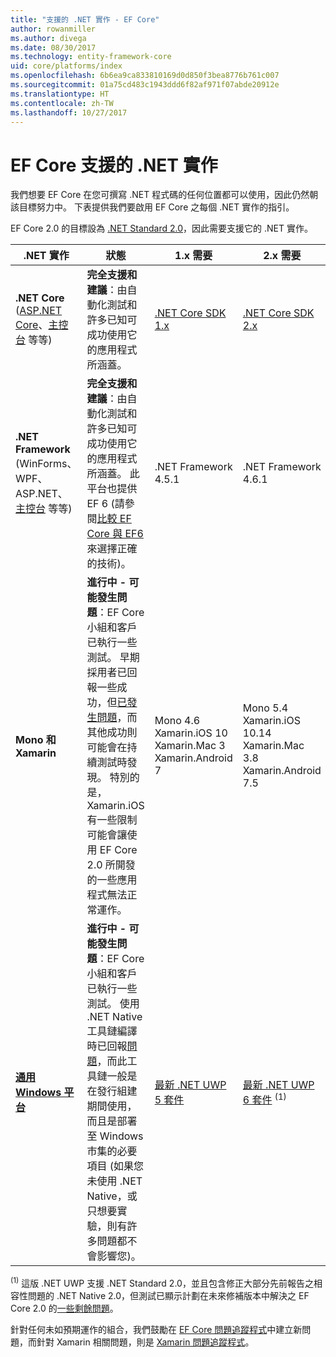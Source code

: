 ```yaml
---
title: "支援的 .NET 實作 - EF Core"
author: rowanmiller
ms.author: divega
ms.date: 08/30/2017
ms.technology: entity-framework-core
uid: core/platforms/index
ms.openlocfilehash: 6b6ea9ca833810169d0d850f3bea8776b761c007
ms.sourcegitcommit: 01a75cd483c1943ddd6f82af971f07abde20912e
ms.translationtype: HT
ms.contentlocale: zh-TW
ms.lasthandoff: 10/27/2017
---
```

# <a name="net-implementations-supported-by-ef-core"></a>EF Core 支援的 .NET 實作

我們想要 EF Core 在您可撰寫 .NET 程式碼的任何位置都可以使用，因此仍然朝該目標努力中。 下表提供我們要啟用 EF Core 之每個 .NET 實作的指引。

EF Core 2.0 的目標設為 [.NET Standard 2.0](https://docs.microsoft.com/dotnet/standard/net-standard)，因此需要支援它的 .NET 實作。

| .NET 實作 | 狀態 | 1.x 需要 | 2.x 需要
|-|-|-|-
| **.NET Core** ([ASP.NET Core](../get-started/aspnetcore/index.md)、[主控台](../get-started/netcore/index.md) 等等) | **完全支援和建議**：由自動化測試和許多已知可成功使用它的應用程式所涵蓋。 | [.NET Core SDK 1.x](https://www.microsoft.com/net/core/) | [.NET Core SDK 2.x](https://www.microsoft.com/net/core/)
| **.NET Framework** (WinForms、WPF、ASP.NET、[主控台](../get-started/full-dotnet/index.md) 等等) | **完全支援和建議**：由自動化測試和許多已知可成功使用它的應用程式所涵蓋。 此平台也提供 EF 6 (請參閱[比較 EF Core 與 EF6](../../efcore-and-ef6/index.md)來選擇正確的技術)。 | .NET Framework 4.5.1 | .NET Framework 4.6.1
| **Mono 和 Xamarin** | **進行中 - 可能發生問題**：EF Core 小組和客戶已執行一些測試。 早期採用者已回報一些成功，但[已發生問題](https://github.com/aspnet/entityframework/issues?q=is%3Aopen+is%3Aissue+label%3Aarea-xamarin)，而其他成功則可能會在持續測試時發現。 特別的是，Xamarin.iOS 有一些限制可能會讓使用 EF Core 2.0 所開發的一些應用程式無法正常運作。 | Mono 4.6 <br/> Xamarin.iOS 10 <br/> Xamarin.Mac 3 <br/> Xamarin.Android 7 | Mono 5.4 <br/> Xamarin.iOS 10.14 <br/> Xamarin.Mac 3.8 <br/> Xamarin.Android 7.5
| [**通用 Windows 平台**](../get-started/uwp/index.md) | **進行中 - 可能發生問題**：EF Core 小組和客戶已執行一些測試。 使用 .NET Native 工具鏈編譯時已回報[問題](https://github.com/aspnet/entityframework/issues?utf8=%E2%9C%93&q=is%3Aopen%20is%3Aissue%20label%3Aarea-uwp%20)，而此工具鏈一般是在發行組建期間使用，而且是部署至 Windows 市集的必要項目 (如果您未使用 .NET Native，或只想要實驗，則有許多問題都不會影響您)。 | [最新 .NET UWP 5 套件](https://www.nuget.org/packages/Microsoft.NETCore.UniversalWindowsPlatform/5.4.1) | [最新 .NET UWP 6 套件](https://www.nuget.org/packages/Microsoft.NETCore.UniversalWindowsPlatform/) <sup>(1)</sup>

<sup>(1)</sup> 這版 .NET UWP 支援 .NET Standard 2.0，並且包含修正大部分先前報告之相容性問題的 .NET Native 2.0，但測試已顯示計劃在未來修補版本中解決之 EF Core 2.0 的[一些剩餘問題](https://github.com/aspnet/EntityFrameworkCore/issues?q=is%3Aopen+is%3Aissue+milestone%3A2.0.1+label%3Aarea-uwp)。

針對任何未如預期運作的組合，我們鼓勵在 [EF Core 問題追蹤程式](https://github.com/aspnet/entityframeworkcore/issues/new)中建立新問題，而針對 Xamarin 相關問題，則是 [Xamarin 問題追蹤程式](https://bugzilla.xamarin.com/newbug)。
